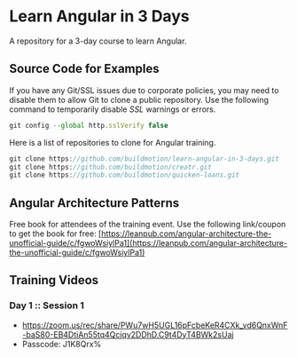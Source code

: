 # Learn Angular in 3 Days

A repository for a 3-day course to learn Angular.


## Source Code for Examples

If you have any Git/SSL issues due to corporate policies, you may need to disable them to allow Git to clone a public repository. Use the following command to temporarily disable *SSL* warnings or errors.

```ts
git config --global http.sslVerify false
```

Here is a list of repositories to clone for Angular training.

```ts
git clone https://github.com/buildmotion/learn-angular-in-3-days.git
git clone https://github.com/buildmotion/creatr.git
git clone https://github.com/buildmotion/quicken-loans.git
```

## Angular Architecture Patterns

Free book for attendees of the training event. Use the following link/coupon to get the book for free: [https://leanpub.com/angular-architecture-the-unofficial-guide/c/fgwoWsiylPa1](https://leanpub.com/angular-architecture-the-unofficial-guide/c/fgwoWsiylPa1)

## Training Videos

### Day 1 :: Session 1

* https://zoom.us/rec/share/PWu7wH5UGL16pFcbeKeR4CXk_vd6QnxWnF-baS80-EB4DtiAn55tq4Qcjqv2DDhD.C9t4DyT4BWk2sUaj
* Passcode: J1K8Qrx%